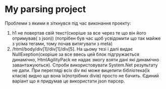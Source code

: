 # My parsing project
Проблеми з якими я зіткнувся під час виконання проекту:
1. h1 не повертав свій текст(скоріше за все через те що він його отримував( з json))
(потрібен був час щоб усвідомити що так майже з усіма тегами, тому почав витягувати з meta)
2. /html/body/div[1]/div[1]/div[5]. На цьому тезі і далі видає NullExeption(скоріше за все ввесь цей блок
підгружається динамічно, HtmlAgilityPack не надає змогу взяти дані які динамічно завантажуються).
Спроби використовувати System.Net результату не дали.
При перегляді всіх div які може вицепити бібліотека(їх класів) видно що вона їх(потрібних divів) просто не бачить.
Єдиний варіант що я придумав це використати json парсер.
